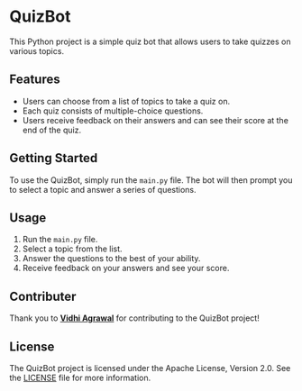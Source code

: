 # QuizBot

This Python project is a simple quiz bot that allows users to take quizzes on various topics.

## Features

* Users can choose from a list of topics to take a quiz on.
* Each quiz consists of multiple-choice questions.
* Users receive feedback on their answers and can see their score at the end of the quiz.

## Getting Started

To use the QuizBot, simply run the `main.py` file. The bot will then prompt you to select a topic and answer a series of questions.

## Usage

1. Run the `main.py` file.
2. Select a topic from the list.
3. Answer the questions to the best of your ability.
4. Receive feedback on your answers and see your score.

## Contributer

Thank you to **[Vidhi Agrawal](https://github.com/Vidhi-28)** for contributing to the QuizBot project!

## License

The QuizBot project is licensed under the Apache License, Version 2.0. See the [LICENSE](LICENSE) file for more information.
